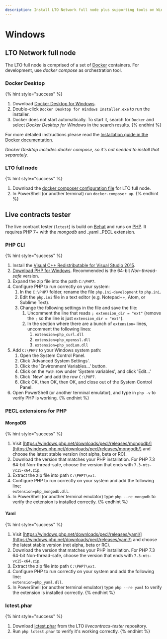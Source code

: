 ```yaml
---
description: Install LTO Network full node plus supporting tools on Windows 10.
---
```


# Windows

## LTO Network full node

The LTO full node is comprised of a set of [Docker](https://www.docker.com) containers. For development, use _docker compose_ as orchestration tool.

### Docker Desktop

{% hint style="success" %}
1. Download [Docker Desktop for Windows](https://hub.docker.com/editions/community/docker-ce-desktop-windows).
2. Double-click `Docker Desktop for Windows Installer.exe` to run the installer.
3. Docker does not start automatically. To start it, search for `Docker` and select _Docker Desktop for Windows_ in the search results.
{% endhint %}

For more detailed instructions please read the [Installation guide in the Docker documentation](https://docs.docker.com/docker-for-windows/install/).

_Docker Desktop includes docker compose, so it's not needed to install that separately._

### LTO full node

{% hint style="success" %}
1. Download the [docker composer configuration file](https://raw.githubusercontent.com/legalthings/lto-deepdive/master/docker/dev/docker-compose.yml) for LTO full node.
2. In PowerShell (or another terminal) run `docker-composer up`.
{% endhint %}

## Live contracts tester

The live contract tester (`lctest`) is build on [Behat](http://behat.org/en/latest/) and runs on [PHP](https://php.net). It requires PHP 7+ with the  _mongodb_ and _yaml _PECL extension.

### PHP CLI

{% hint style="success" %}
1. Install the [Visual C++ Redistributable for Visual Studio 2015](http://www.microsoft.com/en-us/download/details.aspx?id=48145).
2. [Download PHP for Windows](https://windows.php.net/download/). Recommended is the 64-bit _Non-thread-safe_ version.
3. Expand the zip file into the path `C:\PHP7`.
4. Configure PHP to run correctly on your system:
   1. In the `C:\PHP7` folder, rename the file `php.ini-development` to `php.ini`.
   2. Edit the `php.ini` file in a text editor (e.g. Notepad++, Atom, or Sublime Text).
   3. Change the following settings in the file and save the file:
      1. Uncomment the line that reads `; extension_dir = "ext"` (remove the `;` so the line is just `extension_dir = "ext"`).
      2. In the section where there are a bunch of `extension=` lines, uncomment the following lines:
         1. `extension=php_curl.dll`
         2. `extension=php_openssl.dll`
         3. `extension=php_sodium.dll`
5. Add `C:\PHP7` to your Windows system path:
   1. Open the System Control Panel.
   2. Click 'Advanced System Settings'.
   3. Click the 'Environment Variables...' button.
   4. Click on the `Path` row under 'System variables', and click 'Edit...'
   5. Click 'New' and add the row `C:\PHP7`.
   6. Click OK, then OK, then OK, and close out of the System Control Panel.
6. Open PowerShell (or another terminal emulator), and type in `php -v` to verify PHP is working.
{% endhint %}

### PECL extensions for PHP

#### MongoDB

{% hint style="success" %}
1. Visit [https://windows.php.net/downloads/pecl/releases/mongodb/](https://windows.php.net/downloads/pecl/releases/mongodb/) and choose the latest stable version (not alpha, beta or RC).
2. Download the version that matches your PHP installation. For PHP 7.3 64-bit Non-thread-safe, choose the version that ends with `7.3-nts-vc15-x64.zip`.
3. Extract the zip file into path `C:\PHP7\ext`.
4. Configure PHP to run correctly on your system and add the following line:\
   `extension=php_mongodb.dll`.
5. In PowerShell (or another terminal emulator) type `php --re mongodb` to verify the extension is installed correctly.
{% endhint %}

#### Yaml

{% hint style="success" %}
1. Visit [https://windows.php.net/downloads/pecl/releases/yaml/](https://windows.php.net/downloads/pecl/releases/yaml/) and choose the latest stable version (not alpha, beta or RC).
2. Download the version that matches your PHP installation. For PHP 7.3 64-bit Non-thread-safe, choose the version that ends with `7.3-nts-vc15-x64.zip`.
3. Extract the zip file into path `C:\PHP7\ext`.
4. Configure PHP to run correctly on your system and add the following line:\
   `extension=php_yaml.dll`.
5. In PowerShell (or another terminal emulator) type `php --re yaml` to verify the extension is installed correctly.
{% endhint %}

### lctest.phar

{% hint style="success" %}
1. Download [lctest.phar](https://github.com/legalthings/livecontracts-tester/raw/master/lctest.phar) from the LTO _livecontracs-tester_ repository.
2. Run `php lctest.phar` to verify it's working correctly.
{% endhint %}

